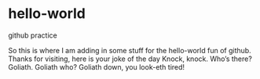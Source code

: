 # hello-world
github practice

So this is where I am adding in some stuff for the hello-world fun of github.  
Thanks for visiting, here is your joke of the day
Knock, knock.  Who’s there?  Goliath.  Goliath who?  Goliath down, you look-eth tired!

